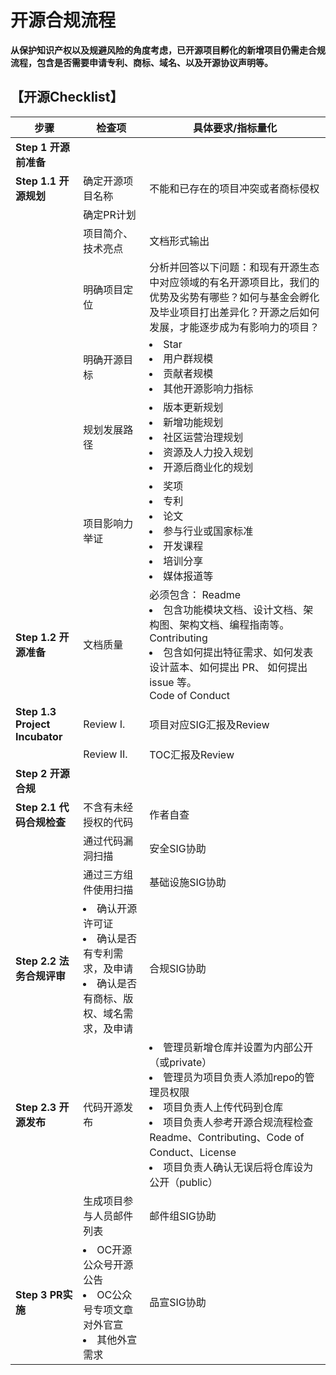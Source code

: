# 开源合规流程

__从保护知识产权以及规避风险的角度考虑，已开源项目孵化的新增项目仍需走合规流程，包含是否需要申请专利、商标、域名、以及开源协议声明等。__

## 【开源Checklist】

| **步骤**                       | **检查项**                                                   | **具体要求/指标量化**                                        |
| ------------------------------ | ------------------------------------------------------------ | ------------------------------------------------------------ | 
| **Step 1 开源前准备**           |                                                              |                                                              | 
| **Step 1.1 开源规划**           | 确定开源项目名称                                             | 不能和已存在的项目冲突或者商标侵权                           | 
| | 确定PR计划                      |                                                              |                                                              | 
| | 项目简介、技术亮点               | 文档形式输出                                                 |                                                              |
| | 明确项目定位                    | 分析并回答以下问题：和现有开源生态中对应领域的有名开源项目比，我们的优势及劣势有哪些？如何与基金会孵化及毕业项目打出差异化？开源之后如何发展，才能逐步成为有影响力的项目？ |                                                              | 
| | 明确开源目标                    | <li>Star <li>用户群规模 <li>贡献者规模 <li>其他开源影响力指标 |                                                              | 
| | 规划发展路径                    | <li>版本更新规划 <li>新增功能规划 <li>社区运营治理规划 <li>资源及人力投入规划 <li>开源后商业化的规划 |                                                              |
| | 项目影响力举证                  | <li>奖项 <li>专利 <li>论文 <li>参与行业或国家标准 <li>开发课程 <li>培训分享 <li>媒体报道等 |                                                              |          |
| **Step 1.2 开源准备**           | 文档质量                                                     | 必须包含： Readme <li>包含功能模块文档、设计文档、架构图、架构文档、编程指南等。<br>Contributing <li>包含如何提出特征需求、如何发表设计蓝本、如何提出 PR、 如何提出 issue 等。<br>Code of Conduct | 
| **Step 1.3 Project Incubator** | Review I.                                                    | 项目对应SIG汇报及Review                                      | 
|                                |  Review II.                     | TOC汇报及Review                                              |                                                              | 
| **Step 2 开源合规**             |                                                              |                                                              | 
| **Step 2.1 代码合规检查**       | 不含有未经授权的代码                                            | 作者自查                                                     | 
|                               | 通过代码漏洞扫描                | 安全SIG协助                                                  |                                                              |
|                               | 通过三方组件使用扫描             | 基础设施SIG协助                                              |                                                              |
| **Step 2.2 法务合规评审**       | <li>确认开源许可证 <li>确认是否有专利需求，及申请 <li>确认是否有商标、版权、域名需求，及申请 | 合规SIG协助                                                  | 
| **Step 2.3 开源发布**          | 代码开源发布               |  <li>管理员新增仓库并设置为内部公开（或private） <li>管理员为项目负责人添加repo的管理员权限 <li>项目负责人上传代码到仓库 <li>项目负责人参考开源合规流程检查Readme、Contributing、Code of Conduct、License <li>项目负责人确认无误后将仓库设为公开（public） | 
|                               | 生成项目参与人员邮件列表  | 邮件组SIG协助 | |
| **Step 3 PR实施**              | <li>OC开源公众号开源公告 <li>OC公众号专项文章对外官宣 <li>其他外宣需求 | 品宣SIG协助                                                  | 
